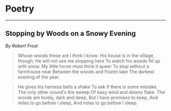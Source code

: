# Poetry

---

## Stopping by Woods on a Snowy Evening

*By Robert Frost*

> Whose woods these are I think I know.
> His house is in the village, though;
> He will not see me stopping here
> To watch his woods fill up with snow.
> My little horse must think it queer
> To stop without a farmhouse near
> Between the woods and frozen lake
> The darkest evening of the year.

> He gives his harness bells a shake
> To ask if there is some mistake.
> The only other sound's the sweep
> Of easy wind and downy flake.
> The woods are lovely, dark and deep,
> But I have promises to keep,
> And miles to go before I sleep,
> And miles to go before I sleep.
